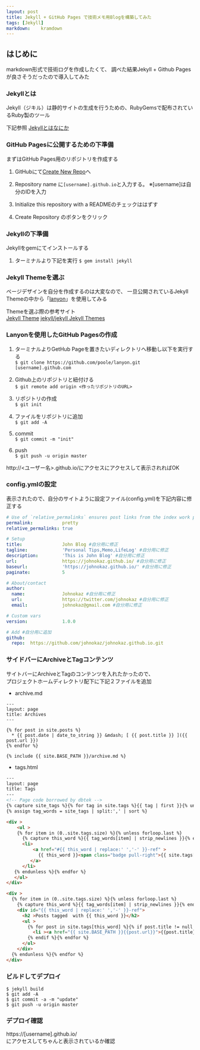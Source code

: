 ```yaml
---
layout: post
title: Jekyll + GitHub Pages で技術メモ用Blogを構築してみた
tags: [Jekyll]
markdown:    kramdown
---
```


## はじめに

markdown形式で技術ログを作成したくて、
調べた結果Jekyll + Github Pagesが良さそうだったので導入してみた

### Jekyllとは

Jekyll（ジキル）は静的サイトの生成を行うための、RubyGemsで配布されているRuby製のツール

下記参照
[Jekyllとはなにか](https://app.codegrid.net/entry/jekyll-introduction)

### GitHub Pagesに公開するための下準備

まずはGitHub Pages用のリポジトリを作成する

1. GitHubにて[Create New Repo](https://github.com/new)へ

2. Repository name に`[username].github.io`と入力する。
   ※[username]は自分のIDを入力

3. Initialize this repository with a READMEのチェックははずす

4. Create Repository のボタンをクリック


### Jekyllの下準備

Jekyllをgemにてインストールする

1. ターミナルより下記を実行
`$ gem install jekyll`


### Jekyll Themeを選ぶ

ページデザインを自分を作成するのは大変なので、
一旦公開されているJekyll Themeの中から「[lanyon](https://github.com/poole/lanyon)」を使用してみる

Themeを選ぶ際の参考サイト  
[Jekyll Theme](http://jekyllthemes.org/)
[jekyll/jekyll Jekyll Themes](https://github.com/jekyll/jekyll/wiki/Themes)

### Lanyonを使用したGitHub Pagesの作成

1. ターミナルよりGetHub Pageを置きたいディレクトリへ移動し以下を実行する  
`$ git clone https://github.com/poole/lanyon.git  [username].github.com`

2. Github上のリポジトリと紐付ける  
`$ git remote add origin <作ったリポジトリのURL>`  

3. リポジトリの作成  
`$ git init`  

4. ファイルをリポジトリに追加  
`$ git add -A`

5. commit  
`$ git commit -m "init"`  

6. push  
`$ git push -u origin master`  

http://<ユーザー名>.github.io/にアクセスにアクセスして表示されればOK

### config.ymlの設定  

表示されたので、自分のサイトように設定ファイル(config.yml)を下記内容に修正する  

```yaml
# Use of `relative_permalinks` ensures post links from the index work properly.
permalink:           pretty
relative_permalinks: true

# Setup
title:               John Blog #自分用に修正
tagline:             'Personal Tips,Memo,LifeLog' #自分用に修正
description:         'This is John Blog' #自分用に修正
url:                 https://johnokaz.github.io/ #自分用に修正
baseurl:             'https://johnokaz.github.io/' #自分用に修正
paginate:            5

# About/contact
author:
  name:              Johnokaz #自分用に修正
  url:               https://twitter.com/johnokaz #自分用に修正
  email:             johnokaz@gmail.com #自分用に修正

# Custom vars
version:             1.0.0

# Add #自分用に追加
github:
  repo:  https://github.com/johnokaz/johnokaz.github.io.git  
```

### サイドバーにArchiveとTagコンテンツ

サイトバーにArchiveとTagのコンテンツを入れたかったので、  
プロジェクトホームディレクトリ配下に下記２ファイルを追加  

- archive.md  

```
---
layout: page
title: Archives
---

{% for post in site.posts %}
  * {{ post.date | date_to_string }} &mdash; [ {{ post.title }} ]({{ post.url }})
{% endfor %}

{% include {{ site.BASE_PATH }}/archive.md %} 
```

- tags.html

``` html
---
layout: page
title: Tags
---
<!-- Page code borrowed by dbtek -->
{% capture site_tags %}{% for tag in site.tags %}{{ tag | first }}{% unless forloop.last %},{% endunless %}{% endfor %}{% endcapture %}
{% assign tag_words = site_tags | split:',' | sort %}

<div >
    <ul >
    {% for item in (0..site.tags.size) %}{% unless forloop.last %}
      {% capture this_word %}{{ tag_words[item] | strip_newlines }}{% endcapture %}
      <li>
          <a href="#{{ this_word | replace:' ','-' }}-ref" >
            {{ this_word }}<span class="badge pull-right">{{ site.tags[this_word].size }}</span>
         </a>
      </li>
   {% endunless %}{% endfor %}
   </ul>
</div>

<div >
  {% for item in (0..site.tags.size) %}{% unless forloop.last %}
    {% capture this_word %}{{ tag_words[item] | strip_newlines }}{% endcapture %}
    <div id="{{ this_word | replace:' ','-' }}-ref">
      <h2 >Posts tagged  with {{ this_word }}</h2>
      <ul >
        {% for post in site.tags[this_word] %}{% if post.title != null %}
          <li ><a href="{{ site.BASE_PATH }}{{post.url}}">{{post.title}}</a> <span >- {{ post.date | date: "%B %d, %Y" }}</span></li>
        {% endif %}{% endfor %}
      </ul>
    </div>
  {% endunless %}{% endfor %}
</div>  
```

### ビルドしてデプロイ
`$ jekyll build`  
`$ git add -A`  
`$ git commit -a -m "update"`  
`$ git push -u origin master`  

### デプロイ確認
https://[username].github.io/  
にアクセスしてちゃんと表示されているか確認
